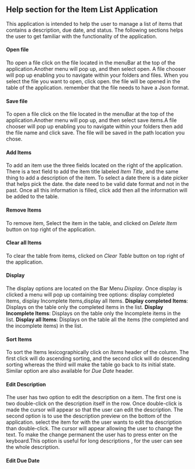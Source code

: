 ## Help section for the Item List Application
This application is intended to help the user to manage a list of items that contains a description, due date, 
and status. The following sections helps the user to get familiar with the functionality of the application.

#### Open file
Tto open a file click on the file located in the menuBar at the top of the application.Another menu will pop up, 
and then select open. A file chooser will pop up enabling you to navigate within your folders and files. When you 
select the file you want to open, click open. the file will be opened in the table of the application. remember that 
the file needs to have a Json format.
#### Save file
To open a file click on the file located in the menuBar at the top of the application.Another menu will pop up, and 
then select save items.A file chooser will pop up enabling you to navigate within your folders then add the file name 
and click save. The file will be saved in the path location you chose.
#### Add Items
 To add an item use the three fields located on the right of the application. There is a text field to add the item
 title labeled *Item Title*, and the same thing to add a description of the item. To select a date there is a date 
 picker that helps pick the date. the date need to be valid date format and not in the past. Once all this information
  is filled, click add then all the information will be added to the table.
#### Remove Items
To remove item, Select the item in the table, and clicked on *Delete Item* button on top right of the application.
#### Clear all Items
To clear the table from items,  clicked on *Clear Table* button on top right of the application.
#### Display
The display options are located on the Bar Menu *Display*. Once display is clicked a menu will pop up containing tree 
options: display completed Items, display Incomplete Items,display all Items.
**Display completed Items**:
Displays on the table only the completed items in the list.
**Display Incomplete Items**:
Displays on the table only the Incomplete items in the list.
**Display all Items**:
Displays on the table all the items (the completed and the incomplete  items) in the list.
#### Sort Items
To sort the Items lexicographically click on *Items* header of the column. The first click will do ascending sorting, 
and the second click will do descending sorting whereas the third will make the table go back to its initial state.
Similar option are also available for *Due Date* header.
#### Edit  Description
The user has two option to edit the description on a item. The first one is two double-click on the description itself
in the row. Once  double-click is made the cursor will appear so that the user can edit the description. The second
option is to use the description preview on the bottom of the application. select the item for with the user wants to
edit tha description than double-click. The cursor will appear allowing the user to change the text. To make the change
permanent the user has to press enter on the keyboard.This option is useful for long descriptions
, for the user can see the whole description.
#### Edit  Due Date
